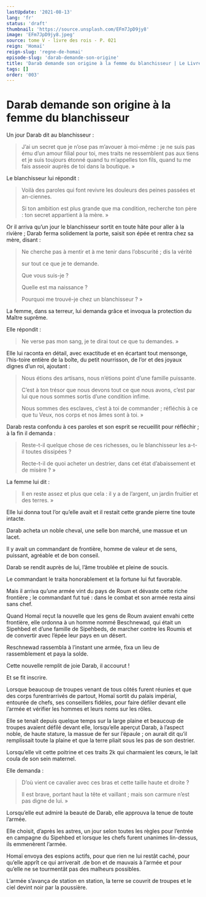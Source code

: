 ```yaml
---
lastUpdate: '2021-08-13'
lang: 'fr'
status: 'draft'
thumbnail: 'https://source.unsplash.com/EFm7JpD9jy8'
image: 'EFm7JpD9jy8.jpeg'
source: tome V - livre des rois - P. 021
reign: 'Homaï'
reign-slug: 'regne-de-homai'
episode-slug: 'darab-demande-son-origine'
title: 'Darab demande son origine à la femme du blanchisseur | Le Livre des Rois | Shâhnâmeh'
tags: []
order: '003'
---
```


<!-- LTeX: language=fr -->

# Darab demande son origine à la femme du blanchisseur

Un jour Darab dit au blanchisseur :

> J’ai un secret que je n’ose pas m’avouer à moi-même : je ne suis pas ému d’un amour filial pour toi, mes traits ne ressemblent pas aux tiens et je suis toujours étonné quand tu m’appelles ton fils, quand tu me fais asseoir auprès de toi dans la boutique. »

Le blanchisseur lui répondit :

> Voilà des paroles qui font revivre les douleurs des peines passées et an-ciennes.
>
> Si ton ambition est plus grande que ma condition, recherche ton père : ton secret appartient à la mère. »

Or il arriva qu’un jour le blanchisseur sortit en toute hâte pour aller à la rivière ; Darab ferma solidement la porte, saisit son épée et rentra chez sa mère, disant :

> Ne cherche pas à mentir et à me tenir dans l’obscurité ; dis la vérité
>
> sur tout ce que je te demande.
>
> Que vous suis-je ?
>
> Quelle est ma naissance ?
>
> Pourquoi me trouvé-je chez un blanchisseur ? »

La femme, dans sa terreur, lui demanda grâce et invoqua la protection du Maître suprême.

Elle répondit :

> Ne verse pas mon sang, je te dirai tout ce que tu demandes. »

Elle lui raconta en détail, avec exactitude et en écartant tout mensonge, l’his-toire entière de la boîte, du petit nourrisson, de l’or et des joyaux dignes d’un roi, ajoutant :

> Nous étions des artisans, nous n’étions point d’une famille puissante.
>
> C’est à ton trésor que nous devons tout ce que nous avons, c’est par lui que nous sommes sortis d’une condition infime.
>
> Nous sommes des esclaves, c’est à toi de commander ; réfléchis à ce que tu Veux, nos corps et nos âmes sont à toi. »

Darab resta confondu à ces paroles et son esprit se recueillit pour réfléchir ; à la fin il demanda :

> Reste-t-il quelque chose de ces richesses, ou le blanchisseur les a-t-il toutes dissipées ?
>
> Recte-t-il de quoi acheter un destrier, dans cet état d’abaissement et de misère ? »

La femme lui dit :

> Il en reste assez et plus que cela : il y a de l’argent, un jardin fruitier et des terres. »

Elle lui donna tout l’or qu’elle avait et il restait cette grande pierre tine toute intacte.

Darab acheta un noble cheval, une selle bon marché, une massue et un lacet.

Il y avait un commandant de frontière, homme de valeur et de sens, puissant, agréable et de bon conseil.

Darab se rendit auprès de lui, l’âme troublée et pleine de soucis.

Le commandant le traita honorablement et la fortune lui fut favorable.

Mais il arriva qu’une armée vint du pays de Roum et dévaste cette riche frontière ; le commandant fut tué : dans le combat et son armée resta ainsi sans chef.

Quand Homaï reçut la nouvelle que les gens de Roum avaient envahi cette frontière, elle ordonna à un homme nommé Beschnewad, qui était un Sipehbed et d’une famille de Sipehbeds, de marcher contre les Roumis et de convertir avec l’épée leur pays en un désert.

Reschnewad rassembla à l’instant une armée, fixa un lieu de rassemblement et paya la solde.

Cette nouvelle remplit de joie Darab, il accourut !

Et se fit inscrire.

Lorsque beaucoup de troupes venant de tous côtés furent réunies et que des corps furentrarrivés de partout, Homaï sortit du palais impérial, entourée de chefs, ses conseillers fidèles, pour faire défiler devant elle l’armée et vérifier les hommes et leurs noms sur les rôles.

Elle se tenait depuis quelque temps sur la large plaine et beaucoup de troupes avaient défilé devant elle, lorsqu’elle aperçut Darab, à l’aspect noble, de haute stature, la massue de fer sur l’épaule ; on aurait dit qu’il remplissait toute la plaine et que la terre pliait sous les pas de son destrier.

Lorsqu’elle vit cette poitrine et ces traits 2k qui charmaient les cœurs, le lait coula de son sein maternel.

Elle demanda :

> D’où vient ce cavalier avec ces bras et cette taille haute et droite ?
>
> Il est brave, portant haut la tête et vaillant ; mais son carmure n’est pas digne de lui. »

Lorsqu’elle eut admiré la beauté de Darab, elle approuva la tenue de toute l’armée.

Elle choisit, d’après les astres, un jour selon toutes les règles pour l’entrée en campagne du Sipehbed et lorsque les chefs furent unanimes lin-dessus, ils emmenèrent l’armée.

Homaï envoya des espions actifs, pour que rien ne lui restât caché, pour qu’elle apprît ce qui arriverait .de bon et de mauvais à l’armée et pour qu’elle ne se tourmentât pas des malheurs possibles.

L’armée s’avança de station en station, la terre se couvrit de troupes et le ciel devint noir par la poussière.
